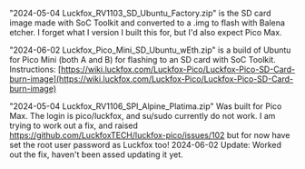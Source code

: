 "2024-05-04 Luckfox_RV1103_SD_Ubuntu_Factory.zip" is the SD card image made with SoC Toolkit and converted to a .img to flash with Balena etcher. I forget what I version I built this for, but I'd also expect Pico Max.

"2024-06-02 Luckfox_Pico_Mini_SD_Ubuntu_wEth.zip" is a build of Ubuntu for Pico Mini (both A and B) for flashing to an SD card with SoC Toolkit. Instructions: [https://wiki.luckfox.com/Luckfox-Pico/Luckfox-Pico-SD-Card-burn-image](https://wiki.luckfox.com/Luckfox-Pico/Luckfox-Pico-SD-Card-burn-image)

"2024-05-04 Luckfox_RV1106_SPI_Alpine_Platima.zip" Was built for Pico Max. The login is pico/luckfox, and su/sudo currently do not work. I am trying to work out a fix, and raised https://github.com/LuckfoxTECH/luckfox-pico/issues/102 but for now have set the root user password as Luckfox too! 2024-06-02 Update: Worked out the fix, haven't been assed updating it yet.
